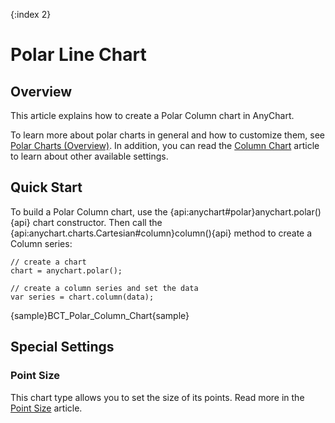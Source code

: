 {:index 2}
# Polar Line Chart

## Overview

This article explains how to create a Polar Column chart in AnyChart.

To learn more about polar charts in general and how to customize them, see [Polar Charts (Overview)](Overview). In addition, you can read the [Column Chart](../Column_Chart) article to learn about other available settings.

## Quick Start

To build a Polar Column chart, use the {api:anychart#polar}anychart.polar(){api} chart constructor. Then call the {api:anychart.charts.Cartesian#column}column(){api} method to create a Column series:

```
// create a chart
chart = anychart.polar();

// create a column series and set the data
var series = chart.column(data);
```

{sample}BCT\_Polar\_Column\_Chart{sample}

## Special Settings

### Point Size

This chart type allows you to set the size of its points. Read more in the [Point Size](../../Common_Settings/Point_Size) article.